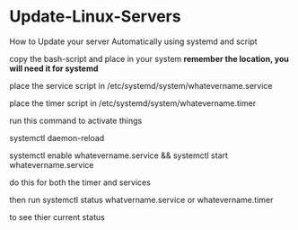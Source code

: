 # Update-Linux-Servers
How to Update your server Automatically using systemd and script

copy the bash-script and place in your system **remember the location, you will need it for systemd**

place the service script in /etc/systemd/system/whatevername.service

place the timer script in /etc/systemd/system/whatevername.timer


run this command to activate things 

systemctl daemon-reload

systemctl enable whatevername.service && systemctl start whatevername.service

do this for both the timer and services

then run systemctl status whatvername.service or whatevername.timer 

to see thier current status
